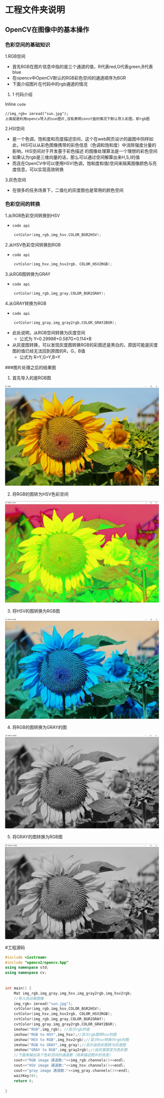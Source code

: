 #    工程文件夹说明
## OpenCV在图像中的基本操作
### 色彩空间的基础知识
1.RGB空间
+ 首先RGB在图片信息中指的是三个通道的值，R代表red,G代表green,B代表blue
+ 在opencv中OpenCV默认的RGB彩色空间的通道顺序为BGR
+ 下面介绍图片在代码中的rgb通道的情况
1. 1 代码介绍

Inline `code`
    
    //img_rgb= imread("sun.jpg");
    上面就是利用opencv导入的sun图片,没有表明const值的情况下默认导入彩图，即rgb图



2.HSI空间

+ 是一个色调，饱和度和亮度描述空间，这个在web网页设计的画图中同样如此，HIS可以从彩色图像携带的彩色信息（色调和饱和度）中消除强度分量的影响，HIS空间对于开发基于彩色描述
的图像处理算法是一个理想的彩色空间
+ 如果认为rgb是三维向量的话，那么可以通过空间解算出来H,S,I的值
+ 而且在OpenCV中可以使用HSV(色调，饱和度和值)空间来隔离图像颜色与亮度信息，可以实现高效转换


3.灰色空间

+ 在很多的任务场景下，二值化的灰度图也是常用的颜色空间


### 色彩空间的转换

1.从RGB色彩空间转换到HSV

+ `code api`
```c++
    cvtColor(img_rgb,img_hsv,COLOR_BGR2HSV);    
```

2.从HSV色彩空间转换到RGB
+ `code api`

```c++
    cvtColor(img_hsv,img_hsv2rgb, COLOR_HSV2RGB);
```

3.从RGB图转换为GRAY 
+ `code api`
```c++
    cvtColor(img_rgb,img_gray,COLOR_BGR2GRAY);
```

4.从GRAY转换为RGB
+ `code api`
```c++
    cvtColor(img_gray,img_gray2rgb,COLOR_GRAY2BGR);
```
+ 此处说明，从RGB空间转换为灰度空间
  * 公式为 Y=0.2999*R+0.587*G+0.114*B
+ 从灰度图转换，可以发现灰度图转换RGB的彩图还是黑白的，原因可能是灰度图的值已经无法回到原图的R，G，B值
  * 公式为 R=Y,G=Y,B=Y


###图片处理之后的结果图
1. 首先导入的是RGB图

![RGB](./MD_pictures/img.png)

2. 将RGB的图转为HSV色彩空间

![RGB to HSV](./MD_pictures/img_4.png)

3. 将HSV的图转换为RGB图

![HSV to RGB](./MD_pictures/img_5.png)

4. 将RGB的图转换为GRAY的图

![RGB to GRAY](./MD_pictures/img_3.png)

5. 将GRAY的图转换为RGB图

![GRAY to RGB](./MD_pictures/img_2.png)



#工程源码
```c++
#include <iostream>
#include "opencv2/opencv.hpp"
using namespace std;
using namespace cv;


int main() {
    Mat img_rgb,img_gray,img_hsv,img_gray2rgb,img_hsv2rgb;
    //导入向日葵图像
    img_rgb= imread("sun.jpg");
    cvtColor(img_rgb,img_hsv,COLOR_BGR2HSV);
    cvtColor(img_hsv,img_hsv2rgb, COLOR_HSV2RGB);
    cvtColor(img_rgb,img_gray,COLOR_BGR2GRAY);
    cvtColor(img_gray,img_gray2rgb,COLOR_GRAY2BGR);
    imshow("RGB",img_rgb); //显示rgb的值
    imshow("RGB to HSV",img_hsv);//显示rgb图转hsv的图
    imshow("HSV to RGB",img_hsv2rgb);//显示hsv转换为rgb的图
    imshow("RGB to GRAY",img_gray);//显示由色彩图转为灰度图
    imshow("GRAY to RGB",img_gray2rgb);//由灰度图变为色彩图
    //下面来输出各个色彩空间的通道数（用来描述图片的信息）
    cout<<"RGB image 通道数:"<<img_rgb.channels()<<endl;
    cout<<"HSV image 通道数:"<<img_hsv.channels()<<endl;
    cout<<"gray image 通道数:"<<img_gray.channels()<<endl;
    waitKey(0);
    return 0;

}

```